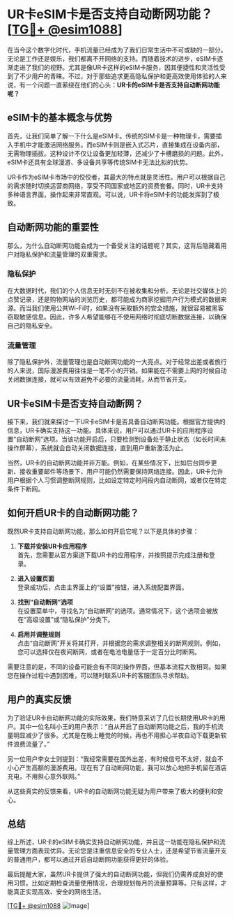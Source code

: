 # UR卡eSIM卡是否支持自动断网功能？[[TG💪+ @esim1088](https://t.me/s/esim1088)]

在当今这个数字化时代，手机流量已经成为了我们日常生活中不可或缺的一部分。无论是工作还是娱乐，我们都离不开网络的支持。而随着技术的进步，eSIM卡逐渐走进了我们的视野。尤其是像UR卡这样的eSIM卡服务，因其便捷性和灵活性受到了不少用户的青睐。不过，对于那些追求更高隐私保护和更高效使用体验的人来说，有一个问题一直萦绕在他们的心头：**UR卡的eSIM卡是否支持自动断网功能呢？**

## eSIM卡的基本概念与优势

首先，让我们简单了解一下什么是eSIM卡。传统的SIM卡是一种物理卡，需要插入手机中才能激活网络服务。而eSIM卡则是嵌入式芯片，直接集成在设备内部，无需物理插拔。这种设计不仅让设备更加轻薄，还减少了卡槽磨损的问题。此外，eSIM卡还具有全球漫游、多设备共享等传统SIM卡无法比拟的优势。

UR卡作为eSIM卡市场中的佼佼者，其最大的特点就是灵活性。用户可以根据自己的需求随时切换运营商网络，享受不同国家或地区的资费套餐。同时，UR卡支持多种语言界面，操作起来非常直观。可以说，UR卡将eSIM卡的功能发挥到了极致。

## 自动断网功能的重要性

那么，为什么自动断网功能会成为一个备受关注的话题呢？其实，这背后隐藏着用户对隐私保护和流量管理的双重需求。

### 隐私保护

在大数据时代，我们的个人信息无时无刻不在被收集和分析。无论是社交媒体上的点赞记录，还是购物网站的浏览历史，都可能成为商家挖掘用户行为模式的数据来源。而当我们使用公共Wi-Fi时，如果没有采取额外的安全措施，就很容易被黑客窃取敏感信息。因此，许多人希望能够在不使用网络时彻底切断数据连接，以确保自己的隐私安全。

### 流量管理

除了隐私保护外，流量管理也是自动断网功能的一大亮点。对于经常出差或者旅行的人来说，国际漫游费用往往是一笔不小的开销。如果能在不需要上网的时候自动关闭数据连接，就可以有效避免不必要的流量消耗，从而节省开支。

## UR卡eSIM卡是否支持自动断网？

接下来，我们就来探讨一下UR卡eSIM卡是否具备自动断网功能。根据官方提供的信息，UR卡确实支持这一功能。具体来说，用户可以通过UR卡的应用程序设置“自动断网”选项。当该功能开启后，只要检测到设备处于静止状态（如长时间未操作屏幕），系统就会自动关闭数据连接，直到用户重新激活为止。

当然，UR卡的自动断网功能并非万能。例如，在某些情况下，比如后台同步更新、接收重要邮件等场景下，用户可能仍然需要保持网络连接。因此，UR卡允许用户根据个人习惯调整断网规则，比如设定特定时间段内自动断网，或者仅在特定条件下断网。

## 如何开启UR卡的自动断网功能？

既然UR卡支持自动断网功能，那么如何开启它呢？以下是具体的步骤：

1. **下载并安装UR卡应用程序**  
   首先，您需要从官方渠道下载UR卡的应用程序，并按照提示完成注册和登录。

2. **进入设置页面**  
   登录成功后，点击主界面上的“设置”按钮，进入系统配置界面。

3. **找到“自动断网”选项**  
   在设置菜单中，寻找名为“自动断网”的选项。通常情况下，这个选项会被放在“高级设置”或“隐私保护”分类下。

4. **启用并调整规则**  
   点击“自动断网”开关将其打开，并根据您的需求调整相关的断网规则。例如，您可以选择仅在夜间断网，或者在电池电量低于一定百分比时断网。

需要注意的是，不同的设备可能会有不同的操作界面，但基本流程大致相同。如果您在操作过程中遇到困难，可以随时联系UR卡的客服团队寻求帮助。

## 用户的真实反馈

为了验证UR卡自动断网功能的实际效果，我们特意采访了几位长期使用UR卡的用户。其中一位名叫小王的用户表示：“自从开启了自动断网功能之后，我的手机流量明显减少了很多。尤其是在晚上睡觉的时候，再也不用担心半夜自动下载更新软件浪费流量了。”

另一位用户李女士则提到：“我经常需要在国外出差，有时候信号不太好，就会不小心产生高额的漫游费用。现在有了自动断网功能，我可以放心地把手机留在酒店充电，不用担心意外联网。”

从这些真实的反馈来看，UR卡的自动断网功能无疑为用户带来了极大的便利和安心。

## 总结

综上所述，UR卡的eSIM卡确实支持自动断网功能，并且这一功能在隐私保护和流量管理方面表现优异。无论您是注重信息安全的专业人士，还是希望节省流量开支的普通用户，都可以通过开启自动断网功能获得更好的体验。

最后提醒大家，虽然UR卡提供了强大的自动断网功能，但我们仍需养成良好的使用习惯。比如定期检查流量使用情况，合理规划每月的流量预算等。只有这样，才能真正实现高效、安全的网络生活。

[[TG💪+ @esim1088](https://t.me/s/esim1088) ![Image](https://i.postimg.cc/4NQfJmqS/Snipaste-2025-05-13-00-14-12.png)]